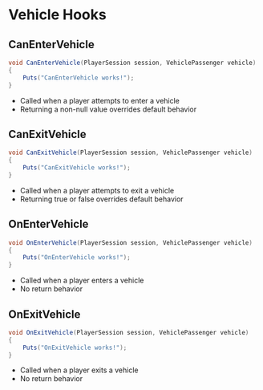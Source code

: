 # Vehicle Hooks

## CanEnterVehicle

``` csharp
void CanEnterVehicle(PlayerSession session, VehiclePassenger vehicle)
{
    Puts("CanEnterVehicle works!");
}
```

 * Called when a player attempts to enter a vehicle
 * Returning a non-null value overrides default behavior

## CanExitVehicle

``` csharp
void CanExitVehicle(PlayerSession session, VehiclePassenger vehicle)
{
    Puts("CanExitVehicle works!");
}
```

 * Called when a player attempts to exit a vehicle
 * Returning true or false overrides default behavior

## OnEnterVehicle

``` csharp
void OnEnterVehicle(PlayerSession session, VehiclePassenger vehicle)
{
    Puts("OnEnterVehicle works!");
}
```

 * Called when a player enters a vehicle
 * No return behavior

## OnExitVehicle

``` csharp
void OnExitVehicle(PlayerSession session, VehiclePassenger vehicle)
{
    Puts("OnExitVehicle works!");
}
```

 * Called when a player exits a vehicle
 * No return behavior
